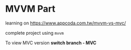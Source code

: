 # MVVM Part

learning on  https://www.appcoda.com.tw/mvvm-vs-mvc/

complete  project using `mvvm`

To view MVC version 
**switch branch - MVC**
